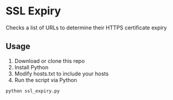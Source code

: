 # SSL Expiry
Checks a list of URLs to determine their HTTPS certificate expiry

## Usage
1. Download or clone this repo
2. Install Python
3. Modify hosts.txt to include your hosts
4. Run the script via Python

``` 
python ssl_expiry.py
```

